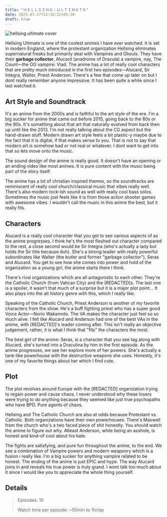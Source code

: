 ```yaml
---
title: "ＨＥＬＬＳＩＮＧ：ＵＬＴＩＭＡＴＥ"
date: 2025-07-17T12:35:22+05:30
draft: true
---
```


![hellsing ultimate cover](/content-media/hellsing_ultimate/hellsing_ultimate_cover_full.png)

Hellsing Ultimate is one of the coolest animes I have ever watched.
It is set in modern England, where the protestant organization Hellsing eliminates supernatural
freaks but primarily deal with Vampires and Ghouls. They have their **garbage collector**, Alucard (anadrome of Dracula)
a vampire, nay, The Count—the OG vampire: Vlad. The anime has a lot of really cool characters
that are pretty much introduced in the first two episodes—Alucard, Sir Integra, Walter, Priest Anderson.
There's a few that come up later on but I dont really remember anyone impressive. It has been quite a while
since I last watched it.

## Art Style and Soundtrack

It's an anime from the 2000s and is faithful to the art style of
the era. I'm a big sucker for anime that came out before 2015, going back to the 80s or the
90s. It's something about that art that naturally evolved from back then up until like the 2013.
I'm not really talking about the CG aspect but the hand-drawn stuff.
Modern drawn art style feels a bit plastic-y maybe due to the fact that it is digital, if that makes sense to you.
That is not to say that modern art is somehow bad or not real or whatever. I dont want to get into that
so lets move onto the music.

The sound design of the anime is really good. It doesn't have an opening or an ending video like most animes.
It is pure content with the music being part of the story itself.

The anime has a lot of christian inspired themes, so the soundtracks are reminiscent
of really cool church/classical music that vibes really well. There's also modern rock-ish sound as well with
really cool bass solos. Sometimes the music just feels like it is from those action shooter games
with awesome vibes. I wouldn't call the music in this anime the best, but it really fits.

## Characters
Alucard is a really cool character that you get to see various aspects of as the anime progresses.
I think he's the most fleshed out character compared to the rest,
a close second would be Sir Integra (who's actually a lady but holds the Sir title because duh).
She's a strong leader with really powerful subordinates like Walter (the butler and former "garbage collector"), Seras and Alucard. You get to see how she comes into power and hold of the organization as a young girl, 
the anime starts there I think.

There's rival organizations which are all antagonistic to each other.
They're the Catholic Church (from Vatican City) and the [REDACTED]s. The last one is a spoiler, it wasn't that much of a surprise but it is a major plot point... It also plays into the alt history genre with this, which I really like.

Speaking of the Catholic Church, Priest Anderson is another of my favorite characters from the show.
He's a buff fighting priest who has a super good Voice Actor—Norio Wakamoto. The VA makes the character just
feel so so much alive. I felt like Alucard and Anderson had one of the best VAs in the anime, with [REDACTED]'s
leader coming after. This isn't really an objective judgement, rather, it is what I think that "fits" the characters
the most. 

The best girl of the anime: Seras, is a character that you see tag along with Alucard, she's turned into a Draculina
by him in the first episode. As the anime progresses, we see her explore more of her powers. She's actually a
tank-like powerhouse with the destructive weapons she uses. Honestly, it's one of my favorite things about her which I find
cute.

## Plot

The plot revolves around Europe with the [REDACTED] organization trying to regain power and cause chaos.
I never understood why these losers were trying to do anything because they seemed like just true psychopaths who
have BPD. Pure agents of chaos.

Hellsing and The Catholic Church are also at odds because Protestant vs. Catholic. Both organizations
have their own powerhouses. There's Maxwell from the church who's a two faced piece of shit honestly.
You should watch the anime to figure out why. Atleast Anderson, while being an asshole, is honest and
kind-of cool about his hate.

The fights are satisfying, and pure fun throughout the anime, to the end. We see a
combination of Vampire powers and modern weaponry which is a fusion i really like. I'm a big sucker
for anything vampire related to be honest.
The ending of the anime is just EPIC and hype.
The way Alucard joins in and reveals his true power is truly grand. I wont talk too much about it
since I would like you to appreciate the whole thing yourself.

## Details

> Episodes: 10
>
> Watch time per episode: ~50min to 1hr/ep